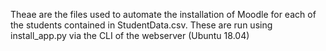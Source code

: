 Theae are the files used to automate the installation of Moodle for each of the students contained in StudentData.csv. These are run using install_app.py via the CLI of the webserver (Ubuntu 18.04)
